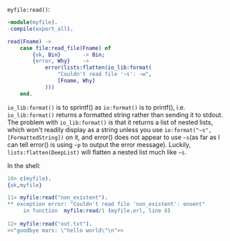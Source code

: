 `myfile:read()`:

```erlang
-module(myfile).
-compile(export_all).

read(Fname) ->
    case file:read_file(Fname) of
        {ok, Bin}       -> Bin;
        {error, Why}    ->
            error(lists:flatten(io_lib:format(
                "Couldn't read file '~s': ~w",
                [Fname, Why]
            )))
    end.
```

`io_lib:format()` is to sprintf() as `io:format()` is to printf(), i.e. `io_lib:format()` returns a formatted string rather than sending it to stdout.   The problem with `io_lib:format()` is that it returns a list of nested lists, which won't readily display as a string unless you use `io:format("~s", [FormattedString])` on it, and error() does not appear to use `~s`(as far as I can tell error() is using `~p` to output the error message).  Luckily, `lists:flatten(DeepList)` will flatten a nested list much like `~s`.

In the shell:
```erlang
10> c(myfile).                  
{ok,myfile}

11> myfile:read("non_existent").
** exception error: "Couldn't read file 'non_existent': enoent"
     in function  myfile:read/1 (myfile.erl, line 8)
     
12> myfile:read("out.txt").     
<<"goodbye mars: \"hello world\"\n">>
```
